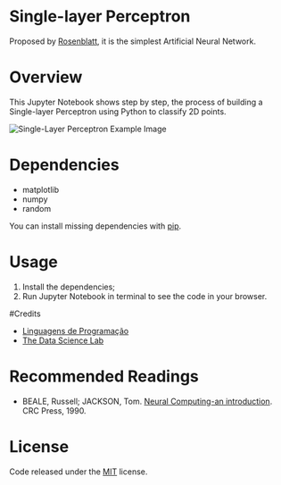 # Single-layer Perceptron

Proposed by [Rosenblatt](https://en.wikipedia.org/wiki/Frank_Rosenblatt "Rosenblatt"), it is the simplest Artificial Neural Network.

# Overview

This Jupyter Notebook shows step by step, the process of building a Single-layer Perceptron using Python to classify 2D points.

![Single-Layer Perceptron Example Image](https://raw.githubusercontent.com/whoisraibolt/Single-Layer-Perceptron/master/Single-Layer-Perceptron-Example-Image.png)

# Dependencies

- matplotlib
- numpy
- random

You can install missing dependencies with [pip](https://pip.pypa.io/en/stable/ "pip").

# Usage

1. Install the dependencies;
2. Run Jupyter Notebook in terminal to see the code in your browser.

#Credits

- [Linguagens de Programação](https://linguagensdeprogramacao.wordpress.com/2011/09/03/perceptron-usando-python/ "Linguagens de Programação")
- [The Data Science Lab](https://datasciencelab.wordpress.com/2014/01/10/machine-learning-classics-the-perceptron/ "The Data Science Lab")

# Recommended Readings

- BEALE, Russell; JACKSON, Tom. [Neural Computing-an introduction](https://bayanbox.ir/view/7901640340179926235/Neural-Computing-An-Introduction.pdf "Neural Computing-an introduction"). CRC Press, 1990.

# License

Code released under the [MIT](https://github.com/whoisraibolt/Single-Layer-Perceptron/blob/master/LICENSE "MIT") license.
